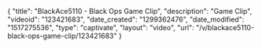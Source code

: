 {
    "title": "BlackAce5110 - Black Ops Game Clip",
    "description": "Game Clip",
    "videoid": "123421683",
    "date_created": "1299362476",
    "date_modified": "1517275536",
    "type": "captivate",
    "layout": "video",
    "url": "\/v\/blackace5110-black-ops-game-clip\/123421683"
}